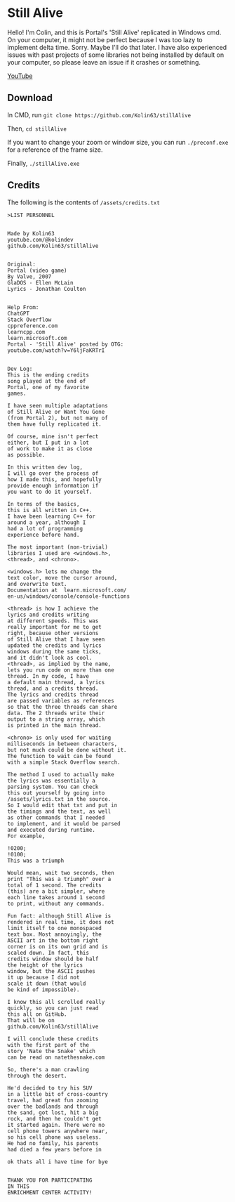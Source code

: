# Still Alive
Hello! I'm Colin, and this is Portal's 'Still Alive' replicated in Windows cmd.
On your computer, it might not be perfect because I was too lazy to implement delta time. Sorry. Maybe I'll do that later.
I have also experienced issues with past projects of some libraries not being installed by default on your computer, so please leave an issue if it crashes or something.

[YouTube](https://youtu.be/6-cho8eZCMI?si=ahcz1tzxX0TY0ur8)

## Download
In CMD, run `git clone https://github.com/Kolin63/stillAlive`

Then, `cd stillAlive`

If you want to change your zoom or window size, you can run `./preconf.exe` for a reference of the frame size.

Finally, `./stillAlive.exe`

## Credits
The following is the contents of `/assets/credits.txt`

```
>LIST PERSONNEL
 
 
Made by Kolin63
youtube.com/@kolindev
github.com/Kolin63/stillAlive
 
 
Original:
Portal (video game)
By Valve, 2007
GlaDOS - Ellen McLain
Lyrics - Jonathan Coulton
 
 
Help From:
ChatGPT
Stack Overflow
cppreference.com
learncpp.com
learn.microsoft.com
Portal - 'Still Alive' posted by OTG:
youtube.com/watch?v=Y6ljFaKRTrI
 
 
Dev Log:
This is the ending credits
song played at the end of 
Portal, one of my favorite
games.
 
I have seen multiple adaptations
of Still Alive or Want You Gone
(from Portal 2), but not many of
them have fully replicated it. 
 
Of course, mine isn't perfect
either, but I put in a lot
of work to make it as close
as possible. 
 
In this written dev log,
I will go over the process of
how I made this, and hopefully
provide enough information if
you want to do it yourself.
 
In terms of the basics, 
this is all written in C++.
I have been learning C++ for
around a year, although I
had a lot of programming
experience before hand. 
 
The most important (non-trivial)
libraries I used are <windows.h>,
<thread>, and <chrono>. 
 
<windows.h> lets me change the
text color, move the cursor around,
and overwrite text.
Documentation at  learn.microsoft.com/
en-us/windows/console/console-functions
 
<thread> is how I achieve the
lyrics and credits writing
at different speeds. This was
really important for me to get
right, because other versions
of Still Alive that I have seen
updated the credits and lyrics 
windows during the same ticks, 
and it didn't look as cool.
<thread>, as implied by the name, 
lets you run code on more than one 
thread. In my code, I have
a default main thread, a lyrics
thread, and a credits thread.
The lyrics and credits thread
are passed variables as references
so that the three threads can share
data. The 2 threads write their
output to a string array, which
is printed in the main thread. 
 
<chrono> is only used for waiting
milliseconds in between characters,
but not much could be done without it.
The function to wait can be found
with a simple Stack Overflow search. 
 
The method I used to actually make
the lyrics was essentially a
parsing system. You can check
this out yourself by going into
/assets/lyrics.txt in the source.
So I would edit that txt and put in
the timings and the text, as well
as other commands that I needed
to implement, and it would be parsed
and executed during runtime.
For example,

!0200;
!0100;
This was a triumph

Would mean, wait two seconds, then
print "This was a triumph" over a
total of 1 second. The credits
(this) are a bit simpler, where
each line takes around 1 second
to print, without any commands. 
 
Fun fact: although Still Alive is
rendered in real time, it does not
limit itself to one monospaced
text box. Most annoyingly, the
ASCII art in the bottom right
corner is on its own grid and is
scaled down. In fact, this 
credits window should be half
the height of the lyrics
window, but the ASCII pushes
it up because I did not
scale it down (that would
be kind of impossible). 
 
I know this all scrolled really
quickly, so you can just read
this all on GitHub. 
That will be on 
github.com/Kolin63/stillAlive
 
I will conclude these credits
with the first part of the
story 'Nate the Snake' which
can be read on natethesnake.com
 
So, there's a man crawling 
through the desert.
 
He'd decided to try his SUV 
in a little bit of cross-country 
travel, had great fun zooming 
over the badlands and through 
the sand, got lost, hit a big 
rock, and then he couldn't get 
it started again. There were no 
cell phone towers anywhere near, 
so his cell phone was useless. 
He had no family, his parents 
had died a few years before in 
 
ok thats all i have time for bye
 
 
THANK YOU FOR PARTICIPATING
IN THIS
ENRICHMENT CENTER ACTIVITY!
 

```
